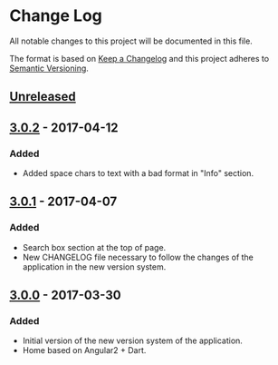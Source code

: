 # Change Log
All notable changes to this project will be documented in this file.

The format is based on [Keep a Changelog](http://keepachangelog.com/)
and this project adheres to [Semantic Versioning](http://semver.org/).

## [Unreleased]


## [3.0.2] - 2017-04-12
### Added
- Added space chars to text with a bad format in "Info" section.

## [3.0.1] - 2017-04-07
### Added
- Search box section at the top of page.
- New CHANGELOG file necessary to follow the changes of the application in the new version system.

## [3.0.0] - 2017-03-30
### Added
- Initial version of the new version system of the application.
- Home based on Angular2 + Dart.

[Unreleased]: https://github.com/aragonopendata/Aragon-Open-Data-3/compare/master...develop
[3.0.2]: https://github.com/aragonopendata/Aragon-Open-Data-3/compare/v3.0.1...v3.0.2
[3.0.1]: https://github.com/aragonopendata/Aragon-Open-Data-3/compare/v3.0.0...v3.0.1
[3.0.0]: https://github.com/aragonopendata/Aragon-Open-Data-3/releases/tag/v3.0.0
